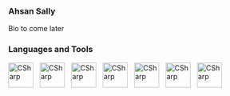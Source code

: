 ### Ahsan Sally

Bio to come later

### Languages and Tools

<img align="left" alt="CSharp" style="padding-right:10px;width:50px" src="https://cdn.jsdelivr.net/gh/devicons/devicon/icons/csharp/csharp-original.svg" />
<img align="left" alt="CSharp" style="padding-right:10px;width:50px" src="https://cdn.jsdelivr.net/gh/devicons/devicon/icons/react/react-original.svg" />
<img align="left" alt="CSharp" style="padding-right:10px;width:50px" src="https://cdn.jsdelivr.net/gh/devicons/devicon/icons/html5/html5-original-wordmark.svg" />
<img align="left" alt="CSharp" style="padding-right:10px;width:50px" src="https://cdn.jsdelivr.net/gh/devicons/devicon/icons/javascript/javascript-original.svg" />
<img align="left" alt="CSharp" style="padding-right:10px;width:50px" src="https://cdn.jsdelivr.net/gh/devicons/devicon/icons/amazonwebservices/amazonwebservices-original-wordmark.svg"  />
<img align="left" alt="CSharp" style="padding-right:10px;width:50px" src="https://cdn.jsdelivr.net/gh/devicons/devicon/icons/git/git-original-wordmark.svg"  />
<img align="left" alt="CSharp" style="padding-right:10px;width:50px" src="https://cdn.jsdelivr.net/gh/devicons/devicon/icons/github/github-original-wordmark.svg"  />          
                      
          
